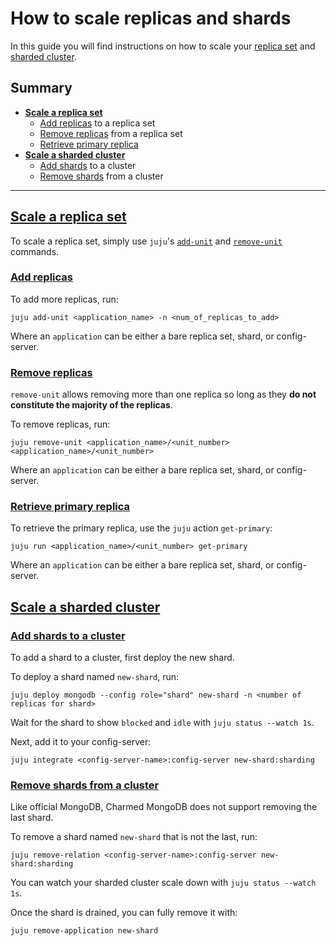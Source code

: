 # How to scale replicas and shards

In this guide you will find instructions on how to scale your [replica set](#heading--replica-set) and [sharded cluster](#heading--sharded-cluster).


## Summary
* [**Scale a replica set**](#heading--replica-set)
  * [Add replicas](#heading--add-replicas) to a replica set
  * [Remove replicas](#heading--remove-replicas) from a replica set
  * [Retrieve primary replica](#heading--retrieve-primary-replica)
* [**Scale a sharded cluster**](#heading--sharded-cluster)
  * [Add shards](#heading--add-shards-cluster) to a cluster
  * [Remove shards](#heading--remove-shards-cluster) from a cluster

---

<a href="#heading--replica-set"><h2 id="heading--replica-set">Scale a replica set</h2></a>

To scale a replica set, simply use `juju`'s  [`add-unit`](https://juju.is/docs/juju/juju-add-unit) and [`remove-unit`](https://juju.is/docs/juju/juju-remove-unit) commands. 

<a href="#heading--add-replicas"><h3 id="heading--add-replicas">Add replicas</h3></a>

To add more replicas, run:
```shell
juju add-unit <application_name> -n <num_of_replicas_to_add>
```
Where an `application` can be either a bare replica set, shard, or config-server.

<a href="#heading--remove-replicas"><h3 id="heading--remove-replicas">Remove replicas</h3></a>

`remove-unit` allows removing more than one replica so long as they **do not constitute the majority of the replicas**. 

To remove replicas, run:
```shell
juju remove-unit <application_name>/<unit_number> <application_name>/<unit_number>
```
Where an `application` can be either a bare replica set, shard, or config-server.

<a href="#heading--retrieve-primary-replica"><h3 id="heading--retrieve-primary-replica">Retrieve primary replica</h3></a>

To retrieve the primary replica, use the `juju` action `get-primary`:
```shell
juju run <application_name>/<unit_number> get-primary
```
Where an `application` can be either a bare replica set, shard, or config-server.

<a href="#heading--sharded-cluster"><h2 id="heading--sharded-cluster">Scale a sharded cluster</h2></a>

<a href="#heading--add-shards-cluster"><h3 id="heading--add-shards-cluster">Add shards to a cluster</h3></a>
To add a shard to a cluster, first deploy the new shard.

To deploy a shard named `new-shard`, run:
```shell
juju deploy mongodb --config role="shard" new-shard -n <number of replicas for shard>
```

Wait for the shard to show `blocked` and `idle` with `juju status --watch 1s`.

Next, add it to your config-server:
```shell
juju integrate <config-server-name>:config-server new-shard:sharding
```

<a href="#heading--remove-shards-cluster"><h3 id="heading--remove-shards-cluster">Remove shards from a cluster</h3></a>
Like official MongoDB, Charmed MongoDB does not support removing the last shard. 

To remove a shard named `new-shard` that is not the last, run:
```shell
juju remove-relation <config-server-name>:config-server new-shard:sharding
```

You can watch your sharded cluster scale down with  `juju status --watch 1s`. 

Once the shard is drained, you can fully remove it with:
```shell
juju remove-application new-shard
```